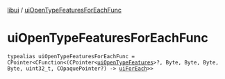 [libui](index.md) / [uiOpenTypeFeaturesForEachFunc](./ui-open-type-features-for-each-func.md)

# uiOpenTypeFeaturesForEachFunc

`typealias uiOpenTypeFeaturesForEachFunc = CPointer<CFunction<(CPointer<`[`uiOpenTypeFeatures`](ui-open-type-features.md)`>?, Byte, Byte, Byte, Byte, uint32_t, COpaquePointer?) -> `[`uiForEach`](ui-for-each.md)`>>`
